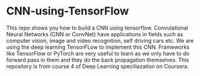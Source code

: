 # CNN-using-TensorFlow
This repo shows you how to build a CNN using tensorflow.
Convulational Neural Networks (CNN or ConvNet) have applications in fields such as computer vision, image and video recognition, self driving cars etc.
We are using the deep learning TensorFLow to implement this CNN.
Frameworks like TensorFlow or PyTorch are very useful to learn as we only have to do forward pass in them and they do the back propagation themselves.
This repository is from course 4 of Deep Learning speciliazation on Coursera.
